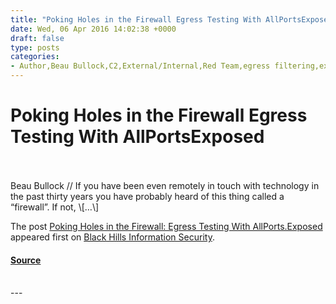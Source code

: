 ```yaml
---
title: "Poking Holes in the Firewall Egress Testing With AllPortsExposed"
date: Wed, 06 Apr 2016 14:02:38 +0000
draft: false
type: posts
categories: 
- Author,Beau Bullock,C2,External/Internal,Red Team,egress filtering,exposed ports,firewalls,network
---
```

# Poking Holes in the Firewall Egress Testing With AllPortsExposed

<br/>

<br/>
Beau Bullock // If you have been even remotely in touch with technology in the past thirty years you have probably heard of this thing called a “firewall”. If not, \[…\]

The post [Poking Holes in the Firewall: Egress Testing With AllPorts.Exposed](https://www.blackhillsinfosec.com/poking-holes-in-the-firewall-egress-testing-with-allports-exposed/) appeared first on [Black Hills Information Security](https://www.blackhillsinfosec.com).

#### [Source](https://www.blackhillsinfosec.com/poking-holes-in-the-firewall-egress-testing-with-allports-exposed/)

<br/>
---
